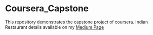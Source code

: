# Coursera_Capstone
This repository demonstrates the capstone project of coursera.
Indian Restaurant details available on my [Medium Page](https://medium.com/@dheknemrunal12/perfect-place-to-start-an-indian-restaurant-in-the-city-of-toronto-262505589f6b)
